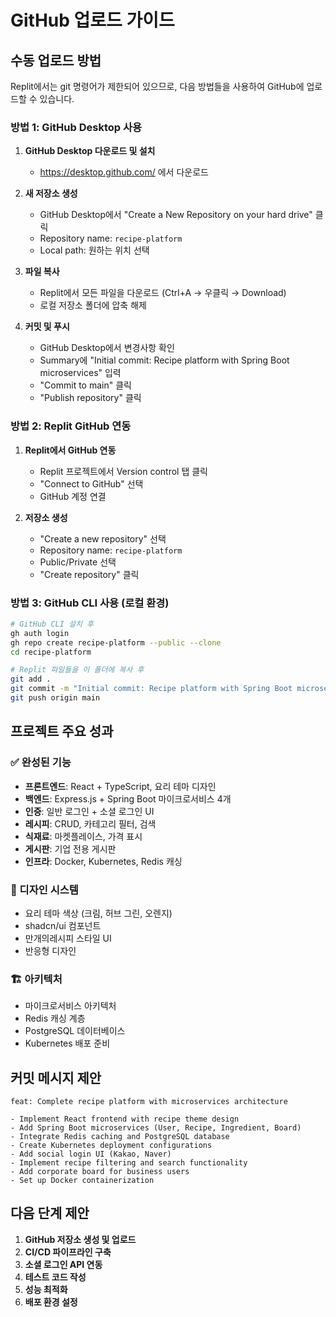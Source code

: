 # GitHub 업로드 가이드

## 수동 업로드 방법

Replit에서는 git 명령어가 제한되어 있으므로, 다음 방법들을 사용하여 GitHub에 업로드할 수 있습니다.

### 방법 1: GitHub Desktop 사용

1. **GitHub Desktop 다운로드 및 설치**
   - https://desktop.github.com/ 에서 다운로드

2. **새 저장소 생성**
   - GitHub Desktop에서 "Create a New Repository on your hard drive" 클릭
   - Repository name: `recipe-platform`
   - Local path: 원하는 위치 선택

3. **파일 복사**
   - Replit에서 모든 파일을 다운로드 (Ctrl+A → 우클릭 → Download)
   - 로컬 저장소 폴더에 압축 해제

4. **커밋 및 푸시**
   - GitHub Desktop에서 변경사항 확인
   - Summary에 "Initial commit: Recipe platform with Spring Boot microservices" 입력
   - "Commit to main" 클릭
   - "Publish repository" 클릭

### 방법 2: Replit GitHub 연동

1. **Replit에서 GitHub 연동**
   - Replit 프로젝트에서 Version control 탭 클릭
   - "Connect to GitHub" 선택
   - GitHub 계정 연결

2. **저장소 생성**
   - "Create a new repository" 선택
   - Repository name: `recipe-platform`
   - Public/Private 선택
   - "Create repository" 클릭

### 방법 3: GitHub CLI 사용 (로컬 환경)

```bash
# GitHub CLI 설치 후
gh auth login
gh repo create recipe-platform --public --clone
cd recipe-platform

# Replit 파일들을 이 폴더에 복사 후
git add .
git commit -m "Initial commit: Recipe platform with Spring Boot microservices"
git push origin main
```

## 프로젝트 주요 성과

### ✅ 완성된 기능
- **프론트엔드**: React + TypeScript, 요리 테마 디자인
- **백엔드**: Express.js + Spring Boot 마이크로서비스 4개
- **인증**: 일반 로그인 + 소셜 로그인 UI
- **레시피**: CRUD, 카테고리 필터, 검색
- **식재료**: 마켓플레이스, 가격 표시
- **게시판**: 기업 전용 게시판
- **인프라**: Docker, Kubernetes, Redis 캐싱

### 🎨 디자인 시스템
- 요리 테마 색상 (크림, 허브 그린, 오렌지)
- shadcn/ui 컴포넌트
- 만개의레시피 스타일 UI
- 반응형 디자인

### 🏗️ 아키텍처
- 마이크로서비스 아키텍처
- Redis 캐싱 계층
- PostgreSQL 데이터베이스
- Kubernetes 배포 준비

## 커밋 메시지 제안

```
feat: Complete recipe platform with microservices architecture

- Implement React frontend with recipe theme design
- Add Spring Boot microservices (User, Recipe, Ingredient, Board)
- Integrate Redis caching and PostgreSQL database
- Create Kubernetes deployment configurations
- Add social login UI (Kakao, Naver)
- Implement recipe filtering and search functionality
- Add corporate board for business users
- Set up Docker containerization
```

## 다음 단계 제안

1. **GitHub 저장소 생성 및 업로드**
2. **CI/CD 파이프라인 구축**
3. **소셜 로그인 API 연동**
4. **테스트 코드 작성**
5. **성능 최적화**
6. **배포 환경 설정**
